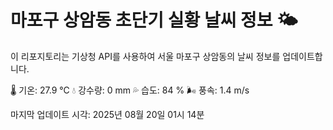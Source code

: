 
# 마포구 상암동 초단기 실황 날씨 정보 🌤️

이 리포지토리는 기상청 API를 사용하여 서울 마포구 상암동의 날씨 정보를 업데이트합니다. 

🌡️ 기온: 27.9 ℃
💧 강수량: 0 mm
💦 습도: 84 %
🌬️ 풍속: 1.4 m/s

마지막 업데이트 시각: 2025년 08월 20일 01시 14분    
